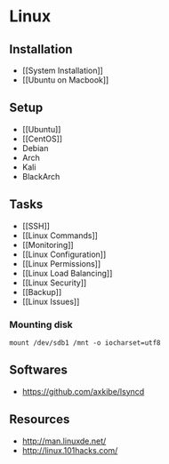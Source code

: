 # Linux


## Installation

- [[System Installation]]
- [[Ubuntu on Macbook]]


## Setup

- [[Ubuntu]]
- [[CentOS]]
- Debian
- Arch
- Kali
- BlackArch


## Tasks

- [[SSH]]
- [[Linux Commands]]
- [[Monitoring]]
- [[Linux Configuration]]
- [[Linux Permissions]]
- [[Linux Load Balancing]]
- [[Linux Security]]
- [[Backup]]
- [[Linux Issues]]

### Mounting disk

    mount /dev/sdb1 /mnt -o iocharset=utf8


## Softwares

- https://github.com/axkibe/lsyncd


## Resources

- http://man.linuxde.net/
- http://linux.101hacks.com/
